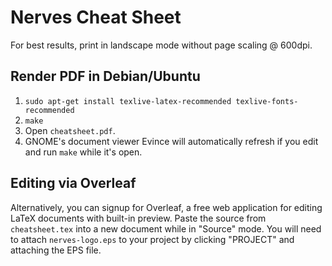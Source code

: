 # Nerves Cheat Sheet

For best results, print in landscape mode without page scaling @ 600dpi.  

## Render PDF in Debian/Ubuntu
1. `sudo apt-get install texlive-latex-recommended texlive-fonts-recommended`
2. `make`
3. Open `cheatsheet.pdf`.
4. GNOME's document viewer Evince will automatically refresh if you edit and run `make` while it's open.

## Editing via Overleaf

Alternatively, you can signup for Overleaf, a free web application for editing LaTeX documents with built-in preview.  Paste the source from `cheatsheet.tex` into a new document while in "Source" mode.  You will need to attach `nerves-logo.eps` to your project by clicking "PROJECT" and attaching the EPS file.
